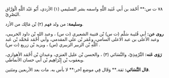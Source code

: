 ٧٨ ت س:** أَحْمَد بن أَبي عُبَيد اللَّهِ واسمه بشر السليمي (١) الأزدي، أَبُو عَبْد اللَّهِ الْوَرَّاق البَصْرِيّ.

**وسليمة:** من ولد فهم (٢) بْن مَالِك من الأزد.

**روى عن:** أبي قُتَيبة سَلْم (ت س) بْن قتيبة الشعيري (ت س) ، وعبد الله بْن داود الخريبي، وعبد الأعلى بن عبد الاعلى السامي، وعُمَر بْن علي المقدمي، وأبي أَحْمَد مُحَمَّد بْن عَبد اللَّهِ بْن الزبير الزبيري (س) ، ويزيد بْن زريع (ت س) .

**رَوَى عَنه:** التِّرْمِذِيّ، والنَّسَائي (٣) ، والحسن بْن عليل العنزي، وعبدان بْن أَحْمَد الأهوازي، ويعقوب بْن إِبْرَاهِيم بْن أَبي حسان الأنماطي.

**قال النَّسَائي:** ثقة.** وَقَال فِي موضع آخر:** لا بأس به. مات بعد الأربعين ومئتين.